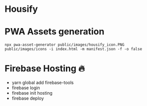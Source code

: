 # Housify

# PWA Assets generation
`npx pwa-asset-generator public/images/housify_icon.PNG public/images/icons -i index.html -m manifest.json -f -o false`


# Firebase Hosting 🔥
- yarn global add firebase-tools
- firebase login
- firebase init hosting
- firebase deploy
